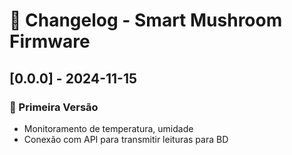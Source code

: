 # 📝 Changelog - Smart Mushroom Firmware

## [0.0.0] - 2024-11-15
### 🎉 Primeira Versão
- Monitoramento de temperatura, umidade
- Conexão com API para transmitir leituras para BD
